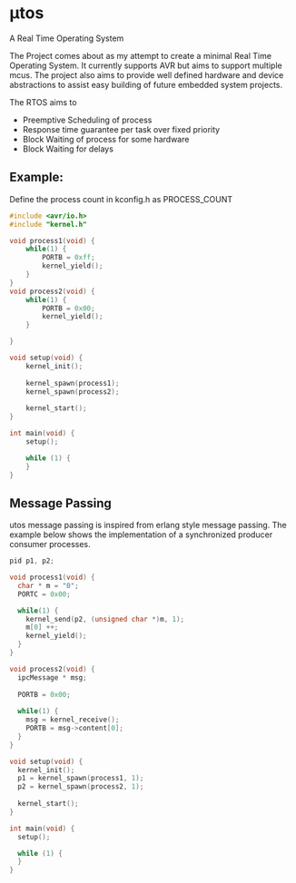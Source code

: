 # µtos
A Real Time Operating System

The Project comes about as my attempt to create a minimal Real Time Operating System. It currently supports AVR but aims to support multiple mcus.
The project also aims to provide well defined hardware and device abstractions to assist easy building of future embedded system projects.

The RTOS aims to 
* Preemptive Scheduling of process
* Response time guarantee per task over fixed priority
* Block Waiting of process for some hardware
* Block Waiting for delays

## Example:
Define the process count in kconfig.h as PROCESS_COUNT

```c
#include <avr/io.h>
#include "kernel.h"

void process1(void) {
    while(1) {
        PORTB = 0xff;
        kernel_yield();
    }
}
void process2(void) {
    while(1) {
        PORTB = 0x00;
        kernel_yield();
    }

}

void setup(void) {
    kernel_init();
    
    kernel_spawn(process1);
    kernel_spawn(process2);
    
    kernel_start();
}

int main(void) {
	setup();

	while (1) {
	}
}
```

## Message Passing
utos message passing is inspired from erlang style message passing.
The example below shows the implementation of a synchronized producer consumer
processes.

```c
pid p1, p2;

void process1(void) {
  char * m = "0";
  PORTC = 0x00;

  while(1) {
    kernel_send(p2, (unsigned char *)m, 1);
    m[0] ++;
    kernel_yield();
  }
}

void process2(void) {
  ipcMessage * msg;
  
  PORTB = 0x00;
	                
  while(1) {
    msg = kernel_receive();
    PORTB = msg->content[0];
  }
}

void setup(void) {
  kernel_init();
  p1 = kernel_spawn(process1, 1);
  p2 = kernel_spawn(process2, 1);
	                    
  kernel_start();
}

int main(void) {
  setup();

  while (1) {
  }
}

```
